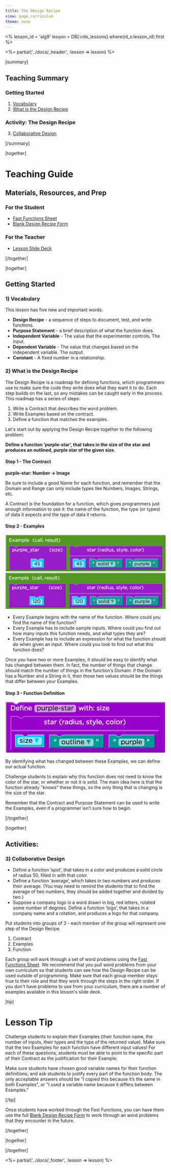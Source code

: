 ```yaml
---
title: The Design Recipe
view: page_curriculum
theme: none
---
```


<%
lesson_id = 'alg9'
lesson = DB[:cdo_lessons].where(id_s:lesson_id).first
%>

<%= partial('../docs/_header', :lesson => lesson) %>

[summary]

## Teaching Summary
### **Getting Started**
 
1) [Vocabulary](#Vocab)<br/>
2) [What is the Design Recipe](#GetStarted)  

### **Activity: The Design Recipe**  

3) [Collaborative Design](#Activity1)   

<!--
### **Assessment**
4) [Design Recipe Assessment](#Assessment)
-->

[/summary]

[together]

# Teaching Guide

## Materials, Resources, and Prep

### For the Student
- [Fast Functions Sheet](../docs/worksheets/fast_functions.pdf)
- [Blank Design Recipe Form](../docs/worksheets/design_recipe.pdf)

### For the Teacher
- [Lesson Slide Deck](https://docs.google.com/a/code.org/presentation/d/1pKZEo764Rrr39fVnOJkjSFRRbqA_cq_vTCxP0dpbAy4)

[/together]

[together]

## Getting Started

### <a name="Vocab"></a> 1) Vocabulary
This lesson has five new and important words:<br/>

- **Design Recipe** - a sequence of steps to document, test, and write functions.
- **Purpose Statement** - a brief description of what the function does.
- **Independent Variable** - The value that the experimenter controls.  The input.
- **Dependent Variable** - The value that changes based on the independent variable. The output.
- **Constant** - A fixed number in a relationship.

### <a name="GetStarted"></a> 2) What is the Design Recipe

The Design Recipe is a roadmap for defining functions, which programmers use to make sure the code they write does what they want it to do. Each step builds on the last, so any mistakes can be caught early in the process. This roadmap has a series of steps:

1. Write a Contract that describes the word problem.
2. Write Examples based on the contract.
3. Define a function that matches the examples.

Let's start out by applying the Design Recipe together to the following problem:

**Define a function ’purple-star’, that takes in the size of the star and produces an outlined, purple star of the given size.**

#### Step 1 - The Contract

**purple-star: <span class="func-number">Number</span> -> <span class="func-image">Image</span>**

Be sure to include a good Name for each function, and remember that the Domain and Range can only include types like Numbers, Images, Strings, etc.

A Contract is the foundation for a function, which gives programmers just enough information to use it: the name of the function, the type (or types) of data it expects and the type of data it returns.

#### Step 2 - Examples

<img src="purpleStarEx1.png" style="max-width: 100%; max-height: 200px"/><br/>
<img src="purpleStarEx2.png" style="max-width: 100%; max-height: 200px"/><br/>

- Every Example begins with the name of the function. Where could you find the name of the function?
- Every Example has to include sample inputs. Where could you find out how many inputs this function needs, and what types they are?
- Every Example has to include an expression for what the function should do when given an input. Where could you look to find out what this function does?

Once you have two or more Examples, it should be easy to identify what has changed between them. In fact, the number of things that change should match the number of things in the function’s Domain: if the Domain has a Number and a String in it, then those two values should be the things that differ between your Examples.

#### Step 3 - Function Definition

<img src="purpleStarFunc.png" style="max-width: 100%; max-height: 200px"/><br/>

By identifying what has changed between these Examples, we can define our actual function.

Challenge students to explain why this function does not need to know the color of the star, or whether or not it is solid. The main idea here is that the function already "knows" these things, so the only thing that is changing is the size of the star.

Remember that the Contract and Purpose Statement can be used to write the Examples, even if a programmer isn’t sure how to begin.


[/together]

[together]

## Activities:
### <a name="Activity1"></a> 3) Collaborative Design


- Define a function ’spot’, that takes in a color and produces a solid circle of radius 50, filled in with that color.
- Define a function ’average’, which takes in two numbers and produces their average. (You may need to remind the students that to find the average of two numbers, they should be added together and divided by two.) 
- Suppose a company logo is a word drawn in big, red letters, rotated some number of degrees. Define a function ’logo’, that takes in a company name and a rotation, and produces a logo for that company.

Put students into groups of 3 - each member of the group will represent one step of the Design Recipe

1. Contract
2. Examples
3. Function

Each group will work through a set of word problems using the [Fast Functions Sheet](../docs/worksheets/fast_functions.pdf). We recommend that you pull word problems from your own curriculum so that students can see how the Design Recipe can be used outside of programming. Make sure that each group member stays true to their role and that they work through the steps in the right order. If you don't have problems to use from your curriculum, there are a number of examples available in this lesson's slide deck.

[tip]

# Lesson Tip

Challenge students to explain their Examples (their function name, the number of inputs, their types and the type of the returned value). Make sure that the two Examples for each function have different input values! For each of these questions, students must be able to point to the specific part of their Contract as the justification for their Example.

Make sure students have chosen good variable names for their function definitions, and ask students to justify every part of the function body. The only acceptable answers should be "I copied this because it’s the same in both Examples", or "I used a variable name because it differs between Examples."

[/tip]

Once students have worked through the Fast Functions, you can have them use the full [Blank Design Recipe Form](../docs/worksheets/design_recipe.pdf) to work through an word problems that they encounter in the future.

[/together]

[together]

<!--
## Assessment 
### <a name="Assessment"></a>4) The Design Recipe Assessment

Visit [CS in Algebra Stage 9](http://studio.code.org/s/algebra/stage/9/puzzle/1) in Code Studio to complete the assessments.
-->

[/together]

<%= partial('../docs/_footer', :lesson => lesson) %>